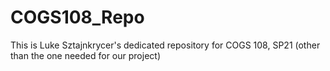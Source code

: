 # COGS108_Repo
This is Luke Sztajnkrycer's dedicated repository for COGS 108, SP21 (other than the one needed for our project)
